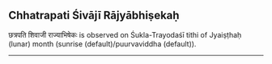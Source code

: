 ## Chhatrapati Śivājī Rājyābhiṣekaḥ
छत्रपति शिवाजी राज्याभिषेकः is observed on Śukla-Trayodaśī tithi of Jyaiṣṭhaḥ (lunar) month (sunrise (default)/puurvaviddha (default)).



---
